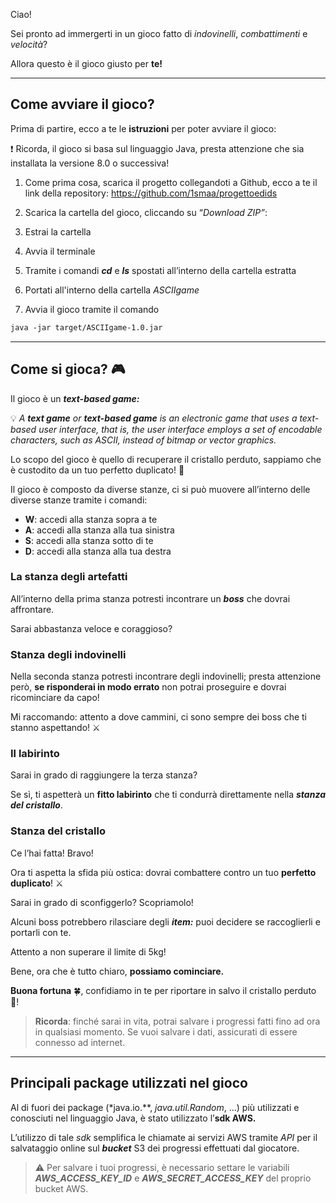 Ciao!

Sei pronto ad immergerti in un gioco fatto di *indovinelli*, *combattimenti* e *velocità*?

Allora questo è il gioco giusto per **te!**

---

## Come avviare il gioco?

Prima di partire, ecco a te le **istruzioni** per poter avviare il gioco:

<aside>
❗ Ricorda, il gioco si basa sul linguaggio Java, presta attenzione che sia installata la versione 8.0 o successiva!

</aside>

1. Come prima cosa, scarica il progetto collegandoti a Github, ecco a te il link della repository: https://github.com/1smaa/progettoedids
2. Scarica la cartella del gioco, cliccando su “*Download ZIP”*:



1. Estrai la cartella
2. Avvia il terminale
3. Tramite i comandi ***cd*** e ***ls*** spostati all’interno della cartella estratta
4. Portati all'interno della cartella *ASCIIgame*
5. Avvia il gioco tramite il comando 

```markdown
java -jar target/ASCIIgame-1.0.jar
```

---

## Come si gioca? 🎮

Il gioco è un ***text-based game:***


💡 *A **text game** or **text-based game** is an electronic game that uses a text-based user interface, that is, the user interface employs a set of encodable characters, such as ASCII, instead of bitmap or vector graphics.*


Lo scopo del gioco è quello di recuperare il cristallo perduto, sappiamo che è custodito da un tuo perfetto duplicato! 💠

Il gioco è composto da diverse stanze, ci si può muovere all’interno delle diverse stanze tramite i comandi:

- **W**: accedi alla stanza sopra a te
- **A**: accedi alla stanza alla tua sinistra
- **S**: accedi alla stanza sotto di te
- **D**: accedi alla stanza alla tua destra

### La stanza degli artefatti

All’interno della prima stanza potresti incontrare un ***boss*** che dovrai affrontare.

Sarai abbastanza veloce e coraggioso?

### Stanza degli indovinelli

Nella seconda stanza potresti incontrare degli indovinelli; presta attenzione però, **se risponderai in modo errato** non potrai proseguire e dovrai ricominciare da capo!

Mi raccomando: attento a dove cammini, ci sono sempre dei boss che ti stanno aspettando! ⚔️

### Il labirinto

Sarai in grado di raggiungere la terza stanza?

Se sì, ti aspetterà un **fitto labirinto** che ti condurrà direttamente nella ***stanza del cristallo***.

### Stanza del cristallo

Ce l’hai fatta! Bravo!

Ora ti aspetta la sfida più ostica: dovrai combattere contro un tuo **perfetto duplicato**! ⚔️

Sarai in grado di sconfiggerlo? Scopriamolo!

Alcuni boss potrebbero rilasciare degli ***item:*** puoi decidere se raccoglierli e portarli con te.

Attento a non superare il limite di 5kg!

Bene, ora che è tutto chiaro, **possiamo cominciare.**

**Buona fortuna** 🍀, confidiamo in te per riportare in salvo il cristallo perduto 💠! 

> **Ricorda**: finché sarai in vita, potrai salvare i progressi fatti fino ad ora in qualsiasi momento.
Se vuoi salvare i dati, assicurati di essere connesso ad internet.

---

## Principali package utilizzati nel gioco

Al di fuori dei package (*java.io.**, *java.util.Random*, …) più utilizzati e conosciuti nel linguaggio Java, è stato utilizzato l’**sdk AWS.**

L’utilizzo di tale *sdk* semplifica le chiamate ai servizi AWS tramite *API* per il salvataggio online sul ***bucket*** S3 dei progressi effettuati dal giocatore.


> ⚠️ Per salvare i tuoi progressi, è necessario settare le variabili ***AWS_ACCESS_KEY_ID*** e ***AWS_SECRET_ACCESS_KEY*** del proprio bucket AWS.
